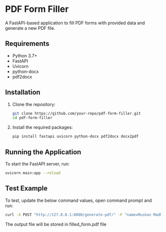 # PDF Form Filler

A FastAPI-based application to fill PDF forms with provided data and generate a new PDF file.

## Requirements

- Python 3.7+
- FastAPI
- Uvicorn
- python-docx
- pdf2docx


## Installation

1. Clone the repository:

    ```bash
    git clone https://github.com/your-repo/pdf-form-filler.git
    cd pdf-form-filler
    ```

2. Install the required packages:

    ```bash
    pip install fastapi uvicorn python-docx pdf2docx docx2pdf
    ```

## Running the Application

To start the FastAPI server, run:

```bash
uvicorn main:app --reload
```

## Test Example

To test, update the below command values, open command prompt and run:

```bash
curl -X POST "http://127.0.0.1:8000/generate-pdf/" -F "name=Muskan Madhwani" -F "address=12\24 Karol Bagh" -F "date=22 Jul 2024" -F "favourite_activities=Reading,Walking,Dancing" -F "favourite_activity=Dancing" -o filled_form.pdff
```

The output file will be stored in filled_form.pdf file